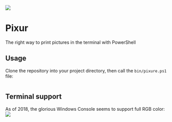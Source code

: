 
![](https://raw.githubusercontent.com/lptstr/lptstr-images/master/screenshots/projects/pixur/propoganda.JPG)
# Pixur
The right way to print pictures in the terminal with PowerShell

## Usage
Clone the repository into your project directory, then call the `bin/pixure.ps1` file:
```powershell
```

## Terminal support
As of 2018, the glorious Windows Console seems to support full RGB color:
![](https://raw.githubusercontent.com/lptstr/lptstr-images/master/screenshots/projects/pixur/conhost_win10.JPG)
